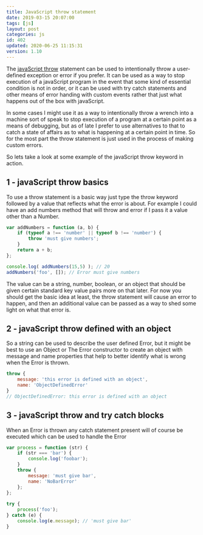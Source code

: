 ```yaml
---
title: JavaScript throw statement
date: 2019-03-15 20:07:00
tags: [js]
layout: post
categories: js
id: 402
updated: 2020-06-25 11:15:31
version: 1.10
---
```


The [javaScript throw](https://developer.mozilla.org/en-US/docs/Web/JavaScript/Reference/Statements/throw) statement can be used to intentionally throw a user-defined exception or error if you prefer. It can be used as a way to stop execution of a javaScript program in the event that some kind of essential condition is not in order, or it can be used with try catch statements and other means of error handing with custom events rather that just what happens out of the box with javaScript. 

In some cases I might use it as a way to intentionally throw a wrench into a machine sort of speak to stop execution of a program at a certain point as a means of debugging, but as of late I prefer to use alternatives to that to catch a state of affairs as to what is happening at a certain point in time. So for the most part the throw statement is just used in the process of making custom errors.

So lets take a look at some example of the javaScript throw keyword in action.

<!-- more -->

## 1 - javaScript throw basics

To use a throw statement is a basic way just type the throw keyword followed by a value that reflects what the error is about. For example I could have an add numbers method that will throw and error if I pass it a value other than a Number.

```js
var addNumbers = function (a, b) {
    if (typeof a !== 'number' || typeof b !== 'number') {
        throw 'must give numbers';
    }
    return a + b;
};

console.log( addNumbers(15,5) ); // 20
addNumbers('foo', []); // Error must give numbers
```

The value can be a string, number, boolean, or an object that should be given certain standard key value pairs more on that later. For now you should get the basic idea at least, the throw statement will cause an error to happen, and then an additional value can be passed as a way to shed some light on what that error is.

## 2 - javaScript throw defined with an object

So a string can be used to describe the user defined Error, but it might be best to use an Object or The Error constructor to create an object with message and name properties that help to better identify what is wrong when the Error is thrown.

```js
throw {
    message: 'this error is defined with an object',
    name: 'ObjectDefinedError'
}
// ObjectDefinedError: this error is defined with an object
```

## 3 - javaScript throw and try catch blocks

When an Error is thrown any catch statement present will of course be executed which can be used to handle the Error

```js
var process = function (str) {
    if (str === 'bar') {
        console.log('foobar');
    }
    throw {
        message: 'must give bar',
        name: 'NoBarError'
    };
};
 
try {
    process('foo');
} catch (e) {
    console.log(e.message); // 'must give bar'
}
```

